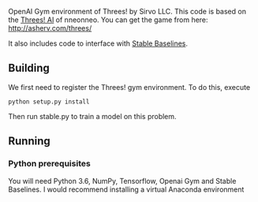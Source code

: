 OpenAI Gym environment of Threes! by Sirvo LLC. This code is based on the [Threes! AI](https://github.com/nneonneo/threes-ai) of nneonneo. You can get the game from here: http://asherv.com/threes/

It also includes code to interface with [Stable Baselines](https://github.com/hill-a/stable-baselines).

## Building

We first need to register the Threes! gym environment. To do this, execute 

    python setup.py install

Then run stable.py to train a model on this problem. 

## Running
### Python prerequisites

You will need Python 3.6, NumPy, Tensorflow, Openai Gym and Stable Baselines. I would recommend installing a virtual Anaconda environment 